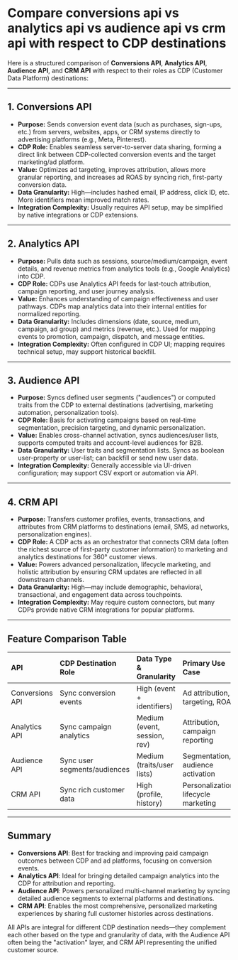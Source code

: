 # Compare conversions api vs analytics api vs audience api vs crm api with respect to CDP destinations

Here is a structured comparison of **Conversions API**, **Analytics API**, **Audience API**, and **CRM API** with respect to their roles as CDP (Customer Data Platform) destinations:

---

## 1. Conversions API

- **Purpose:** Sends conversion event data (such as purchases, sign-ups, etc.) from servers, websites, apps, or CRM systems directly to advertising platforms (e.g., Meta, Pinterest).
- **CDP Role:** Enables seamless server-to-server data sharing, forming a direct link between CDP-collected conversion events and the target marketing/ad platform.
- **Value:** Optimizes ad targeting, improves attribution, allows more granular reporting, and increases ad ROAS by syncing rich, first-party conversion data.
- **Data Granularity:** High—includes hashed email, IP address, click ID, etc. More identifiers mean improved match rates.
- **Integration Complexity:** Usually requires API setup, may be simplified by native integrations or CDP extensions.

---

## 2. Analytics API

- **Purpose:** Pulls data such as sessions, source/medium/campaign, event details, and revenue metrics from analytics tools (e.g., Google Analytics) into CDP.
- **CDP Role:** CDPs use Analytics API feeds for last-touch attribution, campaign reporting, and user journey analysis.
- **Value:** Enhances understanding of campaign effectiveness and user pathways. CDPs map analytics data into their internal entities for normalized reporting.
- **Data Granularity:** Includes dimensions (date, source, medium, campaign, ad group) and metrics (revenue, etc.). Used for mapping events to promotion, campaign, dispatch, and message entities.
- **Integration Complexity:** Often configured in CDP UI; mapping requires technical setup, may support historical backfill.

---

## 3. Audience API

- **Purpose:** Syncs defined user segments ("audiences") or computed traits from the CDP to external destinations (advertising, marketing automation, personalization tools).
- **CDP Role:** Basis for activating campaigns based on real-time segmentation, precision targeting, and dynamic personalization.
- **Value:** Enables cross-channel activation, syncs audiences/user lists, supports computed traits and account-level audiences for B2B.
- **Data Granularity:** User traits and segmentation lists. Syncs as boolean user-property or user-list; can backfill or send new user data.
- **Integration Complexity:** Generally accessible via UI-driven configuration; may support CSV export or automation via API.

---

## 4. CRM API

- **Purpose:** Transfers customer profiles, events, transactions, and attributes from CRM platforms to destinations (email, SMS, ad networks, personalization engines).
- **CDP Role:** A CDP acts as an orchestrator that connects CRM data (often the richest source of first-party customer information) to marketing and analytics destinations for 360° customer views.
- **Value:** Powers advanced personalization, lifecycle marketing, and holistic attribution by ensuring CRM updates are reflected in all downstream channels.
- **Data Granularity:** High—may include demographic, behavioral, transactional, and engagement data across touchpoints.
- **Integration Complexity:** May require custom connectors, but many CDPs provide native CRM integrations for popular platforms.

---

## Feature Comparison Table

| API             | CDP Destination Role         | Data Type \& Granularity     | Primary Use Case                     | Integration Complexity             |
| :-------------- | :--------------------------- | :--------------------------- | :----------------------------------- | :--------------------------------- |
| Conversions API | Sync conversion events       | High (event + identifiers)   | Ad attribution, targeting, ROAS      | Medium (native extension or setup) |
| Analytics API   | Sync campaign analytics      | Medium (event, session, rev) | Attribution, campaign reporting      | Medium (mapping/custom setup)      |
| Audience API    | Sync user segments/audiences | Medium (traits/user lists)   | Segmentation, audience activation    | Low (UI/API, CSV export)           |
| CRM API         | Sync rich customer data      | High (profile, history)      | Personalization, lifecycle marketing | Medium (native/custom)             |

---

## Summary

- **Conversions API**: Best for tracking and improving paid campaign outcomes between CDP and ad platforms, focusing on conversion events.
- **Analytics API**: Ideal for bringing detailed campaign analytics into the CDP for attribution and reporting.
- **Audience API**: Powers personalized multi-channel marketing by syncing detailed audience segments to external platforms and destinations.
- **CRM API**: Enables the most comprehensive, personalized marketing experiences by sharing full customer histories across destinations.

All APIs are integral for different CDP destination needs—they complement each other based on the type and granularity of data, with the Audience API often being the "activation" layer, and CRM API representing the unified customer source.
